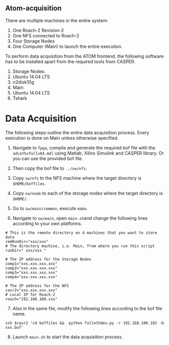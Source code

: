 ## Atom-acquisition

There are multiple machines in the entire system:

1. One Roach-2 Revision-2
2. One NFS connected to Roach-2
3. Four Storage Nodes
4. One Computer (Main) to launch the entire execution.

To perform data acquisition from the ATOM frontend, the following software has to be installed apart from the required tools from CASPER.

1. Storage Nodes:
  1. Ubuntu 14.04 LTS
  2. n2disk10g
2. Main:
  1. Ubuntu 14.04 LTS 
2. Tshark

# Data Acquisition  
The following steps outline the entire data acquisition process. Every execution is done on Main unless otherwise specified.

1. Navigate to `fpga`, compile and generate the required bof file with the `adcethvfullv64.mdl` using Matlab, Xilinx Simulink and CASPER library. Or you can use the provided bof file.

2. Then copy the bof file to `../sw/nfs`.

3. Copy `sw/nfs` to the NFS machine where the target directory is `$HOME/boffiles`.

4. Copy `sw/node` to each of the storage nodes where the target directory is `$HOME/`.

5. Go to `sw/main/common`, execute `make`.

6. Navigate to `sw/main`, open `main.sh`and change the following lines according to your own platforms.
```Shell
# This is the remote directory on 4 machines that you want to store data
remRunDir="xxx/xxx" 
# The directory machine, i.e. Main, from where you run this script
runDir=" xxx/xxx " 

# The IP address for the Storage Nodes
comp1="xxx.xxx.xxx.xxx" 
comp2="xxx.xxx.xxx.xxx"
comp3="xxx.xxx.xxx.xxx"
comp4="xxx.xxx.xxx.xxx"

# The IP address for the NFS
casr2="xxx.xxx.xxx.xxx"
# Local IP for Roach-2
roach="192.168.100.xxx"
```
7. Also in the same file, modify the following lines according to the bof file name.
```Shell
ssh $casr2 'cd boffiles &&  python fullethdev.py -r 192.168.100.182 -b xxx.bof'
```

8. Launch `main.sh` to start the data acquisition process.

